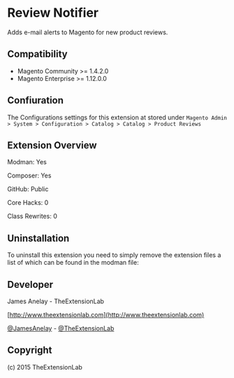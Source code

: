 # Review Notifier
Adds e-mail alerts to Magento for new product reviews.

Compatibility
-------------
- Magento Community >= 1.4.2.0
- Magento Enterprise >= 1.12.0.0

Confiuration
------------
The Configurations settings for this extension at stored under ```Magento Admin > System > Configuration > Catalog > Catalog > Product Reviews```

Extension Overview
------------------
Modman: Yes

Composer: Yes

GitHub: Public

Core Hacks: 0

Class Rewrites: 0

Uninstallation
--------------
To uninstall this extension you need to simply remove the extension files a list of which can be found in the modman file:

Developer
--------------
James Anelay - TheExtensionLab

[http://www.theextensionlab.com](http://www.theextensionlab.com)

[@JamesAnelay](https://twitter.com/jamesanelay) - [@TheExtensionLab](https://twitter.com/TheExtensionLab)

Copyright
---------
(c) 2015 TheExtensionLab
